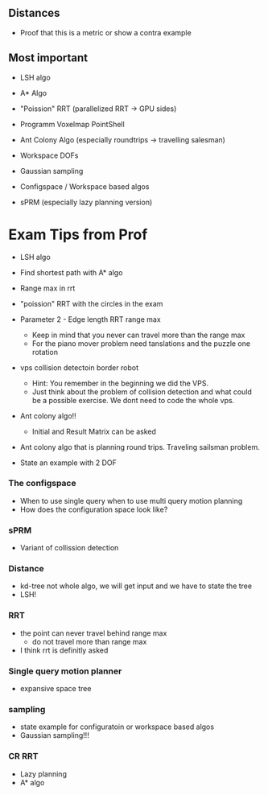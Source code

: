 
## Distances 
- Proof that this is a metric or show a contra example

## Most important 
- LSH algo 
- A* Algo
- "Poission" RRT (parallelized RRT -> GPU sides)
- Programm Voxelmap PointShell
- Ant Colony Algo (especially roundtrips -> travelling salesman)

- Workspace DOFs
- Gaussian sampling 
- Configspace / Workspace based algos 
- sPRM (especially lazy planning version)

# Exam Tips from Prof

- LSH algo 
- Find shortest path with A* algo

- Range max in rrt
- "poission" RRT with the circles in the exam 
- Parameter 2 - Edge length RRT range max 
	- Keep in mind that you never can travel more than the range max 
	- For the piano mover problem need tanslations and the puzzle one rotation

- vps collision detectoin border robot
	- Hint: You remember in the beginning we did the VPS. 
	- Just think about the problem of collision detection and what could be a possible exercise. We dont need to code the whole vps.

- Ant colony algo!! 
	- Initial and Result Matrix can be asked
- Ant colony algo that is planning round trips. Traveling sailsman problem.
	
- State an example with 2 DOF

### The configspace
- When to use single query when to use multi query motion planning 
- How does the configuration space look like?

### sPRM
- Variant of collission detection 

### Distance
- kd-tree not whole algo, we will get input and we have to state the tree
- LSH!

### RRT
- the point can never travel behind range max 
	- do not travel more than range max 
- I think rrt is definitly asked 

### Single query motion planner
- expansive space tree

### sampling
- state example for configuratoin or workspace based algos 
- Gaussian sampling!!! 

### CR RRT
- Lazy planning
- A* algo 
